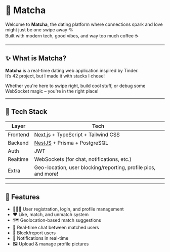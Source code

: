 # 💚 Matcha

Welcome to **Matcha**, the dating platform where connections spark and love might just be one swipe away 💘  
Built with modern tech, good vibes, and way too much coffee ☕️

---

## ✨ What is Matcha?

**Matcha** is a real-time dating web application inspired by Tinder.  
It’s 42 project, but I made it with stacks I chose!

Whether you're here to swipe right, build cool stuff, or debug some WebSocket magic – you're in the right place!

---

## 🧰 Tech Stack

| Layer       | Tech        |
|-------------|-------------|
| Frontend    | [Next.js](https://nextjs.org/) + TypeScript + Tailwind CSS |
| Backend     | [NestJS](https://nestjs.com/) + Prisma + PostgreSQL |
| Auth        | JWT |
| Realtime    | WebSockets (for chat, notifications, etc.) |
| Extra       | Geo-location, user blocking/reporting, profile pics, and more! |

---

## 🚀 Features

- 🧑‍🤝‍🧑 User registration, login, and profile management
- ❤️ Like, match, and unmatch system
- 🗺 Geolocation-based match suggestions
- 💬 Real-time chat between matched users
- 🛑 Block/report users
- 🔔 Notifications in real-time
- 🖼 Upload & manage profile pictures
